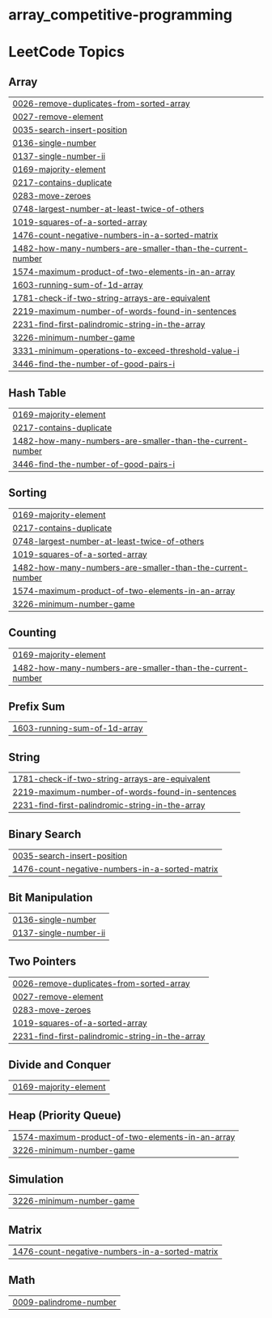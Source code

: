 # array_competitive-programming
<!---LeetCode Topics Start-->
# LeetCode Topics
## Array
|  |
| ------- |
| [0026-remove-duplicates-from-sorted-array](https://github.com/manlakhani2004/array_competitive-programming/tree/master/0026-remove-duplicates-from-sorted-array) |
| [0027-remove-element](https://github.com/manlakhani2004/array_competitive-programming/tree/master/0027-remove-element) |
| [0035-search-insert-position](https://github.com/manlakhani2004/array_competitive-programming/tree/master/0035-search-insert-position) |
| [0136-single-number](https://github.com/manlakhani2004/array_competitive-programming/tree/master/0136-single-number) |
| [0137-single-number-ii](https://github.com/manlakhani2004/array_competitive-programming/tree/master/0137-single-number-ii) |
| [0169-majority-element](https://github.com/manlakhani2004/array_competitive-programming/tree/master/0169-majority-element) |
| [0217-contains-duplicate](https://github.com/manlakhani2004/array_competitive-programming/tree/master/0217-contains-duplicate) |
| [0283-move-zeroes](https://github.com/manlakhani2004/array_competitive-programming/tree/master/0283-move-zeroes) |
| [0748-largest-number-at-least-twice-of-others](https://github.com/manlakhani2004/array_competitive-programming/tree/master/0748-largest-number-at-least-twice-of-others) |
| [1019-squares-of-a-sorted-array](https://github.com/manlakhani2004/array_competitive-programming/tree/master/1019-squares-of-a-sorted-array) |
| [1476-count-negative-numbers-in-a-sorted-matrix](https://github.com/manlakhani2004/array_competitive-programming/tree/master/1476-count-negative-numbers-in-a-sorted-matrix) |
| [1482-how-many-numbers-are-smaller-than-the-current-number](https://github.com/manlakhani2004/array_competitive-programming/tree/master/1482-how-many-numbers-are-smaller-than-the-current-number) |
| [1574-maximum-product-of-two-elements-in-an-array](https://github.com/manlakhani2004/array_competitive-programming/tree/master/1574-maximum-product-of-two-elements-in-an-array) |
| [1603-running-sum-of-1d-array](https://github.com/manlakhani2004/array_competitive-programming/tree/master/1603-running-sum-of-1d-array) |
| [1781-check-if-two-string-arrays-are-equivalent](https://github.com/manlakhani2004/array_competitive-programming/tree/master/1781-check-if-two-string-arrays-are-equivalent) |
| [2219-maximum-number-of-words-found-in-sentences](https://github.com/manlakhani2004/array_competitive-programming/tree/master/2219-maximum-number-of-words-found-in-sentences) |
| [2231-find-first-palindromic-string-in-the-array](https://github.com/manlakhani2004/array_competitive-programming/tree/master/2231-find-first-palindromic-string-in-the-array) |
| [3226-minimum-number-game](https://github.com/manlakhani2004/array_competitive-programming/tree/master/3226-minimum-number-game) |
| [3331-minimum-operations-to-exceed-threshold-value-i](https://github.com/manlakhani2004/array_competitive-programming/tree/master/3331-minimum-operations-to-exceed-threshold-value-i) |
| [3446-find-the-number-of-good-pairs-i](https://github.com/manlakhani2004/array_competitive-programming/tree/master/3446-find-the-number-of-good-pairs-i) |
## Hash Table
|  |
| ------- |
| [0169-majority-element](https://github.com/manlakhani2004/array_competitive-programming/tree/master/0169-majority-element) |
| [0217-contains-duplicate](https://github.com/manlakhani2004/array_competitive-programming/tree/master/0217-contains-duplicate) |
| [1482-how-many-numbers-are-smaller-than-the-current-number](https://github.com/manlakhani2004/array_competitive-programming/tree/master/1482-how-many-numbers-are-smaller-than-the-current-number) |
| [3446-find-the-number-of-good-pairs-i](https://github.com/manlakhani2004/array_competitive-programming/tree/master/3446-find-the-number-of-good-pairs-i) |
## Sorting
|  |
| ------- |
| [0169-majority-element](https://github.com/manlakhani2004/array_competitive-programming/tree/master/0169-majority-element) |
| [0217-contains-duplicate](https://github.com/manlakhani2004/array_competitive-programming/tree/master/0217-contains-duplicate) |
| [0748-largest-number-at-least-twice-of-others](https://github.com/manlakhani2004/array_competitive-programming/tree/master/0748-largest-number-at-least-twice-of-others) |
| [1019-squares-of-a-sorted-array](https://github.com/manlakhani2004/array_competitive-programming/tree/master/1019-squares-of-a-sorted-array) |
| [1482-how-many-numbers-are-smaller-than-the-current-number](https://github.com/manlakhani2004/array_competitive-programming/tree/master/1482-how-many-numbers-are-smaller-than-the-current-number) |
| [1574-maximum-product-of-two-elements-in-an-array](https://github.com/manlakhani2004/array_competitive-programming/tree/master/1574-maximum-product-of-two-elements-in-an-array) |
| [3226-minimum-number-game](https://github.com/manlakhani2004/array_competitive-programming/tree/master/3226-minimum-number-game) |
## Counting
|  |
| ------- |
| [0169-majority-element](https://github.com/manlakhani2004/array_competitive-programming/tree/master/0169-majority-element) |
| [1482-how-many-numbers-are-smaller-than-the-current-number](https://github.com/manlakhani2004/array_competitive-programming/tree/master/1482-how-many-numbers-are-smaller-than-the-current-number) |
## Prefix Sum
|  |
| ------- |
| [1603-running-sum-of-1d-array](https://github.com/manlakhani2004/array_competitive-programming/tree/master/1603-running-sum-of-1d-array) |
## String
|  |
| ------- |
| [1781-check-if-two-string-arrays-are-equivalent](https://github.com/manlakhani2004/array_competitive-programming/tree/master/1781-check-if-two-string-arrays-are-equivalent) |
| [2219-maximum-number-of-words-found-in-sentences](https://github.com/manlakhani2004/array_competitive-programming/tree/master/2219-maximum-number-of-words-found-in-sentences) |
| [2231-find-first-palindromic-string-in-the-array](https://github.com/manlakhani2004/array_competitive-programming/tree/master/2231-find-first-palindromic-string-in-the-array) |
## Binary Search
|  |
| ------- |
| [0035-search-insert-position](https://github.com/manlakhani2004/array_competitive-programming/tree/master/0035-search-insert-position) |
| [1476-count-negative-numbers-in-a-sorted-matrix](https://github.com/manlakhani2004/array_competitive-programming/tree/master/1476-count-negative-numbers-in-a-sorted-matrix) |
## Bit Manipulation
|  |
| ------- |
| [0136-single-number](https://github.com/manlakhani2004/array_competitive-programming/tree/master/0136-single-number) |
| [0137-single-number-ii](https://github.com/manlakhani2004/array_competitive-programming/tree/master/0137-single-number-ii) |
## Two Pointers
|  |
| ------- |
| [0026-remove-duplicates-from-sorted-array](https://github.com/manlakhani2004/array_competitive-programming/tree/master/0026-remove-duplicates-from-sorted-array) |
| [0027-remove-element](https://github.com/manlakhani2004/array_competitive-programming/tree/master/0027-remove-element) |
| [0283-move-zeroes](https://github.com/manlakhani2004/array_competitive-programming/tree/master/0283-move-zeroes) |
| [1019-squares-of-a-sorted-array](https://github.com/manlakhani2004/array_competitive-programming/tree/master/1019-squares-of-a-sorted-array) |
| [2231-find-first-palindromic-string-in-the-array](https://github.com/manlakhani2004/array_competitive-programming/tree/master/2231-find-first-palindromic-string-in-the-array) |
## Divide and Conquer
|  |
| ------- |
| [0169-majority-element](https://github.com/manlakhani2004/array_competitive-programming/tree/master/0169-majority-element) |
## Heap (Priority Queue)
|  |
| ------- |
| [1574-maximum-product-of-two-elements-in-an-array](https://github.com/manlakhani2004/array_competitive-programming/tree/master/1574-maximum-product-of-two-elements-in-an-array) |
| [3226-minimum-number-game](https://github.com/manlakhani2004/array_competitive-programming/tree/master/3226-minimum-number-game) |
## Simulation
|  |
| ------- |
| [3226-minimum-number-game](https://github.com/manlakhani2004/array_competitive-programming/tree/master/3226-minimum-number-game) |
## Matrix
|  |
| ------- |
| [1476-count-negative-numbers-in-a-sorted-matrix](https://github.com/manlakhani2004/array_competitive-programming/tree/master/1476-count-negative-numbers-in-a-sorted-matrix) |
## Math
|  |
| ------- |
| [0009-palindrome-number](https://github.com/manlakhani2004/array_competitive-programming/tree/master/0009-palindrome-number) |
<!---LeetCode Topics End-->